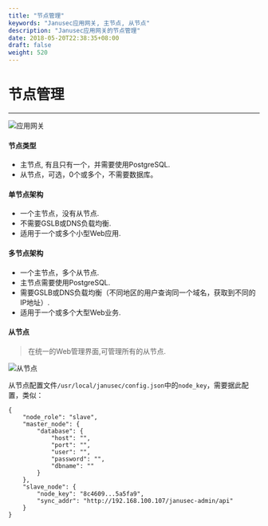 ```yaml
---
title: "节点管理"
keywords: "Janusec应用网关, 主节点, 从节点"
description: "Janusec应用网关的节点管理"
date: 2018-05-20T22:38:35+08:00
draft: false
weight: 520
---
```


# 节点管理  
----
![应用网关](/images/gateway2.png "Janusec应用网关节点")   

#### 节点类型
* 主节点, 有且只有一个，并需要使用PostgreSQL.  
* 从节点，可选，0个或多个，不需要数据库。  

#### 单节点架构  
* 一个主节点，没有从节点.  
* 不需要GSLB或DNS负载均衡.   
* 适用于一个或多个小型Web应用.   

#### 多节点架构  
* 一个主节点，多个从节点.   
* 主节点需要使用PostgreSQL. 
* 需要GSLB或DNS负载均衡（不同地区的用户查询同一个域名，获取到不同的IP地址）.   
* 适用于一个或多个大型Web业务.   
 

#### 从节点   
> 在统一的Web管理界面,可管理所有的从节点.   

![从节点](/images/node1.png "Janusec应用网关的从节点")  

从节点配置文件`/usr/local/janusec/config.json`中的`node_key`，需要据此配置，类似：    
```
{
	"node_role": "slave",
	"master_node": {
		"database": {
			"host": "",
			"port": "",
			"user": "",
			"password": "",
			"dbname": ""
		}
	},
	"slave_node": {		
		"node_key": "8c4609...5a5fa9",
		"sync_addr": "http://192.168.100.107/janusec-admin/api"
	}	
}
```
